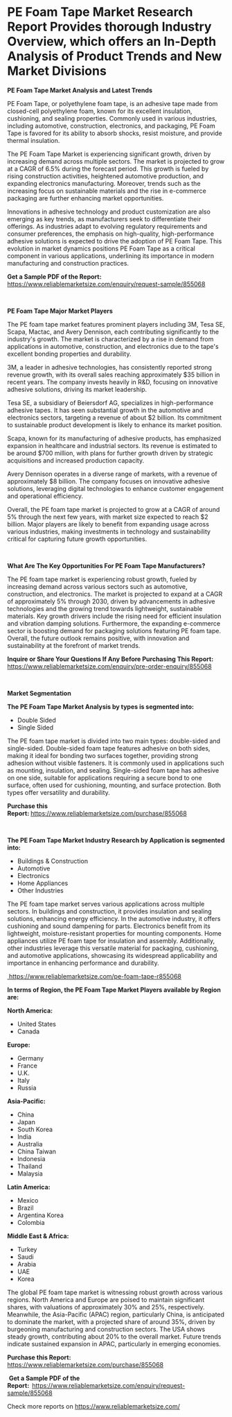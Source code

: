 <p><h1>PE Foam Tape Market Research Report Provides thorough Industry Overview, which offers an In-Depth Analysis of Product Trends and New Market Divisions</h1></p><p><strong>PE Foam Tape Market Analysis and Latest Trends</strong></p>
<p><p>PE Foam Tape, or polyethylene foam tape, is an adhesive tape made from closed-cell polyethylene foam, known for its excellent insulation, cushioning, and sealing properties. Commonly used in various industries, including automotive, construction, electronics, and packaging, PE Foam Tape is favored for its ability to absorb shocks, resist moisture, and provide thermal insulation.</p><p>The PE Foam Tape Market is experiencing significant growth, driven by increasing demand across multiple sectors. The market is projected to grow at a CAGR of 6.5% during the forecast period. This growth is fueled by rising construction activities, heightened automotive production, and expanding electronics manufacturing. Moreover, trends such as the increasing focus on sustainable materials and the rise in e-commerce packaging are further enhancing market opportunities.</p><p>Innovations in adhesive technology and product customization are also emerging as key trends, as manufacturers seek to differentiate their offerings. As industries adapt to evolving regulatory requirements and consumer preferences, the emphasis on high-quality, high-performance adhesive solutions is expected to drive the adoption of PE Foam Tape. This evolution in market dynamics positions PE Foam Tape as a critical component in various applications, underlining its importance in modern manufacturing and construction practices.</p></p>
<p><strong>Get a Sample PDF of the Report:&nbsp;</strong> <a href="https://www.reliablemarketsize.com/enquiry/request-sample/855068?utm_campaign=2478&utm_medium=2&utm_source=Github&utm_content=ia&utm_term=31032025&utm_id=pe-foam-tape">https://www.reliablemarketsize.com/enquiry/request-sample/855068</a></p>
<p>&nbsp;</p>
<p><strong>PE Foam Tape Major Market Players</strong></p>
<p><p>The PE foam tape market features prominent players including 3M, Tesa SE, Scapa, Mactac, and Avery Dennison, each contributing significantly to the industry's growth. The market is characterized by a rise in demand from applications in automotive, construction, and electronics due to the tape's excellent bonding properties and durability.</p><p>3M, a leader in adhesive technologies, has consistently reported strong revenue growth, with its overall sales reaching approximately $35 billion in recent years. The company invests heavily in R&D, focusing on innovative adhesive solutions, driving its market leadership.</p><p>Tesa SE, a subsidiary of Beiersdorf AG, specializes in high-performance adhesive tapes. It has seen substantial growth in the automotive and electronics sectors, targeting a revenue of about $2 billion. Its commitment to sustainable product development is likely to enhance its market position.</p><p>Scapa, known for its manufacturing of adhesive products, has emphasized expansion in healthcare and industrial sectors. Its revenue is estimated to be around $700 million, with plans for further growth driven by strategic acquisitions and increased production capacity.</p><p>Avery Dennison operates in a diverse range of markets, with a revenue of approximately $8 billion. The company focuses on innovative adhesive solutions, leveraging digital technologies to enhance customer engagement and operational efficiency.</p><p>Overall, the PE foam tape market is projected to grow at a CAGR of around 5% through the next few years, with market size expected to reach $2 billion. Major players are likely to benefit from expanding usage across various industries, making investments in technology and sustainability critical for capturing future growth opportunities.</p></p>
<p>&nbsp;</p>
<p><strong>What Are The Key Opportunities For PE Foam Tape Manufacturers?</strong></p>
<p><p>The PE foam tape market is experiencing robust growth, fueled by increasing demand across various sectors such as automotive, construction, and electronics. The market is projected to expand at a CAGR of approximately 5% through 2030, driven by advancements in adhesive technologies and the growing trend towards lightweight, sustainable materials. Key growth drivers include the rising need for efficient insulation and vibration damping solutions. Furthermore, the expanding e-commerce sector is boosting demand for packaging solutions featuring PE foam tape. Overall, the future outlook remains positive, with innovation and sustainability at the forefront of market trends.</p></p>
<p><strong>Inquire or Share Your Questions If Any Before Purchasing This Report:</strong> <a href="https://www.reliablemarketsize.com/enquiry/pre-order-enquiry/855068?utm_campaign=2478&utm_medium=2&utm_source=Github&utm_content=ia&utm_term=31032025&utm_id=pe-foam-tape">https://www.reliablemarketsize.com/enquiry/pre-order-enquiry/855068</a></p>
<p>&nbsp;</p>
<p><strong>Market Segmentation</strong></p>
<p><strong>The PE Foam Tape Market Analysis by types is segmented into:</strong></p>
<p><ul><li>Double Sided</li><li>Single Sided</li></ul></p>
<p><p>The PE foam tape market is divided into two main types: double-sided and single-sided. Double-sided foam tape features adhesive on both sides, making it ideal for bonding two surfaces together, providing strong adhesion without visible fasteners. It is commonly used in applications such as mounting, insulation, and sealing. Single-sided foam tape has adhesive on one side, suitable for applications requiring a secure bond to one surface, often used for cushioning, mounting, and surface protection. Both types offer versatility and durability.</p></p>
<p><strong>Purchase this Report:&nbsp;</strong><a href="https://www.reliablemarketsize.com/purchase/855068?utm_campaign=2478&utm_medium=2&utm_source=Github&utm_content=ia&utm_term=31032025&utm_id=pe-foam-tape">https://www.reliablemarketsize.com/purchase/855068</a></p>
<p>&nbsp;</p>
<p><strong>The PE Foam Tape Market Industry Research by Application is segmented into:</strong></p>
<p><ul><li>Buildings & Construction</li><li>Automotive</li><li>Electronics</li><li>Home Appliances</li><li>Other Industries</li></ul></p>
<p><p>The PE foam tape market serves various applications across multiple sectors. In buildings and construction, it provides insulation and sealing solutions, enhancing energy efficiency. In the automotive industry, it offers cushioning and sound dampening for parts. Electronics benefit from its lightweight, moisture-resistant properties for mounting components. Home appliances utilize PE foam tape for insulation and assembly. Additionally, other industries leverage this versatile material for packaging, cushioning, and automotive applications, showcasing its widespread applicability and importance in enhancing performance and durability.</p></p>
<p><a href="https://www.reliablemarketsize.com/pe-foam-tape-r855068?utm_campaign=2478&utm_medium=2&utm_source=Github&utm_content=ia&utm_term=31032025&utm_id=pe-foam-tape">&nbsp;https://www.reliablemarketsize.com/pe-foam-tape-r855068</a></p>
<p><strong>In terms of Region, the PE Foam Tape Market Players available by Region are:</strong></p>
<p>
    <p> <strong> North America: </strong>
        <ul>
            <li>United States</li>
            <li>Canada</li>
        </ul>
        </p> 
    <p> <strong> Europe: </strong>
        <ul>
            <li>Germany</li>
            <li>France</li>
            <li>U.K.</li>
            <li>Italy</li>
            <li>Russia</li>
        </ul>
        </p> 
    <p> <strong> Asia-Pacific: </strong>
        <ul>
            <li>China</li>
            <li>Japan</li>
            <li>South Korea</li>
            <li>India</li>
            <li>Australia</li>
            <li>China Taiwan</li>
            <li>Indonesia</li>
            <li>Thailand</li>
            <li>Malaysia</li>
        </ul>
        </p> 
    <p> <strong> Latin America: </strong>
        <ul>
            <li>Mexico</li>
            <li>Brazil</li>
            <li>Argentina Korea</li>
            <li>Colombia</li>
        </ul>
        </p> 
    <p> <strong> Middle East & Africa: </strong>
        <ul>
            <li>Turkey</li>
            <li>Saudi</li>
            <li>Arabia</li>
            <li>UAE</li>
            <li>Korea</li>
        </ul>
    </p>
    </p>
<p><p>The global PE foam tape market is witnessing robust growth across various regions. North America and Europe are poised to maintain significant shares, with valuations of approximately 30% and 25%, respectively. Meanwhile, the Asia-Pacific (APAC) region, particularly China, is anticipated to dominate the market, with a projected share of around 35%, driven by burgeoning manufacturing and construction sectors. The USA shows steady growth, contributing about 20% to the overall market. Future trends indicate sustained expansion in APAC, particularly in emerging economies.</p></p>
<p><strong>Purchase this Report: </strong><a href="https://www.reliablemarketsize.com/purchase/855068?utm_campaign=2478&utm_medium=2&utm_source=Github&utm_content=ia&utm_term=31032025&utm_id=pe-foam-tape">https://www.reliablemarketsize.com/purchase/855068</a></p>
<p>&nbsp;<strong>Get a Sample PDF of the Report:&nbsp;&nbsp;</strong><a href="https://www.reliablemarketsize.com/enquiry/request-sample/855068?utm_campaign=2478&utm_medium=2&utm_source=Github&utm_content=ia&utm_term=31032025&utm_id=pe-foam-tape">https://www.reliablemarketsize.com/enquiry/request-sample/855068</a></p>
<p><strong></strong></p>
<p>Check more reports on <a href="https://www.reliablemarketsize.com/?utm_campaign=2478&utm_medium=2&utm_source=Github&utm_content=ia&utm_term=31032025&utm_id=pe-foam-tape">https://www.reliablemarketsize.com/</a></p>